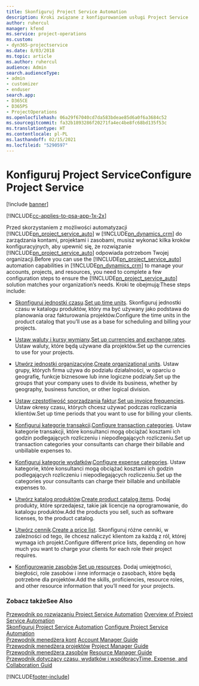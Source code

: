```yaml
---
title: Skonfiguruj Project Service Automation
description: Kroki związane z konfigurowaniem usługi Project Service
author: ruhercul
manager: kfend
ms.service: project-operations
ms.custom:
- dyn365-projectservice
ms.date: 8/03/2018
ms.topic: article
ms.author: ruhercul
audience: Admin
search.audienceType:
- admin
- customizer
- enduser
search.app:
- D365CE
- D365PS
- ProjectOperations
ms.openlocfilehash: 06a29f67040cd7da583bdeae85d6a0f6a3684c52
ms.sourcegitcommit: fa32b1893286f20271fa4ec4be8fc68bd135f53c
ms.translationtype: HT
ms.contentlocale: pl-PL
ms.lasthandoff: 02/15/2021
ms.locfileid: "5290597"
---
```

# <a name="configure-project-service"></a><span data-ttu-id="27f20-103">Konfiguruj Project Service</span><span class="sxs-lookup"><span data-stu-id="27f20-103">Configure Project Service</span></span>

[!include [banner](../includes/psa-now-project-operations.md)]

[!INCLUDE[cc-applies-to-psa-app-1x-2x](../includes/cc-applies-to-psa-app-1x-2x.md)]

<span data-ttu-id="27f20-104">Przed skorzystaniem z możliwości automatyzacji [!INCLUDE[pn_project_service_auto](../includes/pn-project-service-auto.md)] w [!INCLUDE[pn_dynamics_crm](../includes/pn-dynamics-crm.md)] do zarządzania kontami, projektami i zasobami, musisz wykonać kilka kroków konfiguracyjnych, aby upewnić się, że rozwiązanie [!INCLUDE[pn_project_service_auto](../includes/pn-project-service-auto.md)] odpowiada potrzebom Twojej organizacji.</span><span class="sxs-lookup"><span data-stu-id="27f20-104">Before you can use the [!INCLUDE[pn_project_service_auto](../includes/pn-project-service-auto.md)] automation capabilities in [!INCLUDE[pn_dynamics_crm](../includes/pn-dynamics-crm.md)] to manage your accounts, projects, and resources, you need to complete a few configuration steps to ensure the [!INCLUDE[pn_project_service_auto](../includes/pn-project-service-auto.md)] solution matches your organization’s needs.</span></span> <span data-ttu-id="27f20-105">Kroki te obejmują:</span><span class="sxs-lookup"><span data-stu-id="27f20-105">These steps include:</span></span>  
  
-   <span data-ttu-id="27f20-106">[Skonfiguruj jednostki czasu](../psa/set-up-time-units.md).</span><span class="sxs-lookup"><span data-stu-id="27f20-106">[Set up time units](../psa/set-up-time-units.md).</span></span> <span data-ttu-id="27f20-107">Skonfiguruj jednostki czasu w katalogu produktów, który ma być używany jako podstawa do planowania oraz fakturowania projektów.</span><span class="sxs-lookup"><span data-stu-id="27f20-107">Configure the time units in the product catalog that you’ll use as a base for scheduling and billing your projects.</span></span>  
  
-   <span data-ttu-id="27f20-108">[Ustaw waluty i kursy wymiany](../psa/set-up-currencies-exchange-rates.md).</span><span class="sxs-lookup"><span data-stu-id="27f20-108">[Set up currencies and exchange rates](../psa/set-up-currencies-exchange-rates.md).</span></span> <span data-ttu-id="27f20-109">Ustaw waluty, które będą używane dla projektów.</span><span class="sxs-lookup"><span data-stu-id="27f20-109">Set up the currencies to use for your projects.</span></span>  
  
-   <span data-ttu-id="27f20-110">[Utwórz jednostki organizacyjne](../psa/create-organizational-units.md).</span><span class="sxs-lookup"><span data-stu-id="27f20-110">[Create organizational units](../psa/create-organizational-units.md).</span></span> <span data-ttu-id="27f20-111">Ustaw grupy, których firma używa do podziału działalności, w oparciu o geografię, funkcje biznesowe lub inne logiczne podziały.</span><span class="sxs-lookup"><span data-stu-id="27f20-111">Set up the groups that your company uses to divide its business, whether by geography, business function, or other logical division.</span></span>  
  
-   <span data-ttu-id="27f20-112">[Ustaw częstotliwość sporządzania faktur](../psa/set-up-invoice-frequencies.md).</span><span class="sxs-lookup"><span data-stu-id="27f20-112">[Set up invoice frequencies](../psa/set-up-invoice-frequencies.md).</span></span> <span data-ttu-id="27f20-113">Ustaw okresy czasu, których chcesz używać podczas rozliczania klientów.</span><span class="sxs-lookup"><span data-stu-id="27f20-113">Set up time periods that you want to use for billing your clients.</span></span>  
  
-   <span data-ttu-id="27f20-114">[Konfiguruj kategorie transakcji](../psa/configure-transaction-categories.md).</span><span class="sxs-lookup"><span data-stu-id="27f20-114">[Configure transaction categories](../psa/configure-transaction-categories.md).</span></span> <span data-ttu-id="27f20-115">Ustaw kategorie transakcji, które konsultanci mogą obciążać kosztami ich godzin podlegających rozliczeniu i niepodlegających rozliczeniu.</span><span class="sxs-lookup"><span data-stu-id="27f20-115">Set up transaction categories your consultants can charge their billable and unbillable expenses to.</span></span>  
  
-   <span data-ttu-id="27f20-116">[Konfiguruj kategorie wydatków](../psa/configure-expense-categories.md).</span><span class="sxs-lookup"><span data-stu-id="27f20-116">[Configure expense categories](../psa/configure-expense-categories.md).</span></span> <span data-ttu-id="27f20-117">Ustaw kategorie, które konsultanci mogą obciążać kosztami ich godzin podlegających rozliczeniu i niepodlegających rozliczeniu.</span><span class="sxs-lookup"><span data-stu-id="27f20-117">Set up the categories your consultants can charge their billable and unbillable expenses to.</span></span>  
  
-   <span data-ttu-id="27f20-118">[Utwórz katalog produktów](../psa/create-product-catalog-items.md).</span><span class="sxs-lookup"><span data-stu-id="27f20-118">[Create product catalog items](../psa/create-product-catalog-items.md).</span></span> <span data-ttu-id="27f20-119">Dodaj produkty, które sprzedajesz, takie jak licencje na oprogramowanie, do katalogu produktów.</span><span class="sxs-lookup"><span data-stu-id="27f20-119">Add the products you sell, such as software licenses, to the product catalog.</span></span>  
  
-   <span data-ttu-id="27f20-120">[Utwórz cennik](../psa/create-price-list.md).</span><span class="sxs-lookup"><span data-stu-id="27f20-120">[Create a price list](../psa/create-price-list.md).</span></span> <span data-ttu-id="27f20-121">Skonfiguruj różne cenniki, w zależności od tego, ile chcesz naliczyć klientom za każdą z ról, której wymaga ich projekt.</span><span class="sxs-lookup"><span data-stu-id="27f20-121">Configure different price lists, depending on how much you want to charge your clients for each role their project requires.</span></span>  
  
-   <span data-ttu-id="27f20-122">[Konfigurowanie zasobów](../psa/set-up-resources.md).</span><span class="sxs-lookup"><span data-stu-id="27f20-122">[Set up resources](../psa/set-up-resources.md).</span></span> <span data-ttu-id="27f20-123">Dodaj umiejętności, biegłości, role zasobów i inne informacje o zasobach, które będą potrzebne dla projektów.</span><span class="sxs-lookup"><span data-stu-id="27f20-123">Add the skills, proficiencies, resource roles, and other resource information that you’ll need for your projects.</span></span>  
  
### <a name="see-also"></a><span data-ttu-id="27f20-124">Zobacz także</span><span class="sxs-lookup"><span data-stu-id="27f20-124">See Also</span></span>  
 <span data-ttu-id="27f20-125">[Przewodnik po rozwiązaniu Project Service Automation](../psa/overview.md) </span><span class="sxs-lookup"><span data-stu-id="27f20-125">[Overview of Project Service Automation](../psa/overview.md) </span></span>  
 <span data-ttu-id="27f20-126">[Skonfiguruj Project Service Automation](../psa/configure.md) </span><span class="sxs-lookup"><span data-stu-id="27f20-126">[Configure Project Service Automation](../psa/configure.md) </span></span>  
 <span data-ttu-id="27f20-127">[Przewodnik menedżera kont](../psa/account-manager-guide.md) </span><span class="sxs-lookup"><span data-stu-id="27f20-127">[Account Manager Guide](../psa/account-manager-guide.md) </span></span>  
 <span data-ttu-id="27f20-128">[Przewodnik menedżera projektów](../psa/project-manager-guide.md) </span><span class="sxs-lookup"><span data-stu-id="27f20-128">[Project Manager Guide](../psa/project-manager-guide.md) </span></span>  
 <span data-ttu-id="27f20-129">[Przewodnik menedżera zasobów](../psa/resource-manager-guide.md) </span><span class="sxs-lookup"><span data-stu-id="27f20-129">[Resource Manager Guide](../psa/resource-manager-guide.md) </span></span>  
 [<span data-ttu-id="27f20-130">Przewodnik dotyczący czasu, wydatków i współpracy</span><span class="sxs-lookup"><span data-stu-id="27f20-130">Time, Expense, and Collaboration Guid</span></span>](../psa/time-expense-collaboration-guide.md)


[!INCLUDE[footer-include](../includes/footer-banner.md)]